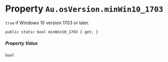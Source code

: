 # Property `Au.osVersion.minWin10_1703`

`true` if Windows 10 version 1703 or later.

```
public static bool minWin10_1703 { get; }
```

##### Property Value

`bool`